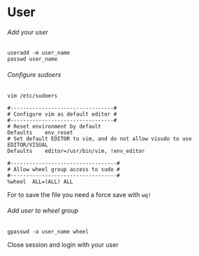 # User



###### Add your user

```shell
useradd -m user_name
passwd user_name
```



###### Configure sudoers

```
vim /etc/sudoers

#---------------------------------#
# Configure vim as default editor #
#---------------------------------#
# Reset environment by default
Defaults	env_reset
# Set default EDITOR to vim, and do not allow visudo to use EDITOR/VISUAL
Defaults	editor=/usr/bin/vim, !env_editor

#----------------------------------#
# Allow wheel group access to sudo #
#----------------------------------#
%wheel	ALL=(ALL) ALL
```

For to save the file you need a force save with `wq!`



###### Add user to wheel group

```
gpasswd -a user_name wheel
```

Close session and login with your user
